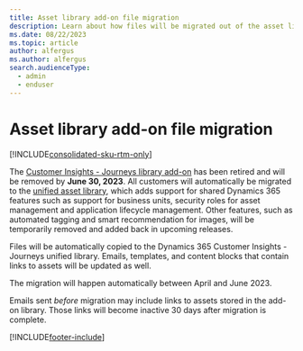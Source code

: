 ```yaml
---
title: Asset library add-on file migration
description: Learn about how files will be migrated out of the asset library add-on in Dynamics 365 Customer Insights - Journeys.
ms.date: 08/22/2023
ms.topic: article
author: alfergus
ms.author: alfergus
search.audienceType: 
  - admin
  - enduser
---
```


# Asset library add-on file migration

[!INCLUDE[consolidated-sku-rtm-only](./includes/consolidated-sku-rtm-only.md)]

The [Customer Insights - Journeys library add-on](upload-images-files.md) has been retired and will be removed by **June 30, 2023**. All customers will automatically be migrated to the [unified asset library](upload-images-files.md), which adds support for shared Dynamics 365 features such as support for business units, security roles for asset management and application lifecycle management. Other features, such as automated tagging and smart recommendation for images, will be temporarily removed and added back in upcoming releases.

Files will be automatically copied to the Dynamics 365 Customer Insights - Journeys unified library. Emails, templates, and content blocks that contain links to assets will be updated as well.

The migration will happen automatically between April and June 2023.

Emails sent *before* migration may include links to assets stored in the add-on library. Those links will become inactive 30 days after migration is complete.

[!INCLUDE[footer-include](./includes/footer-banner.md)]
